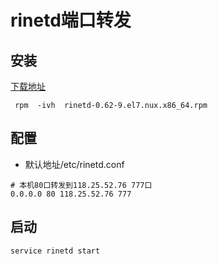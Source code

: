 # rinetd端口转发


## 安装
[下载地址](https://pkgs.org/)
```
 rpm  -ivh  rinetd-0.62-9.el7.nux.x86_64.rpm
```

## 配置
* 默认地址/etc/rinetd.conf
```
# 本机80口转发到118.25.52.76 777口
0.0.0.0 80 118.25.52.76 777
```

## 启动
```
service rinetd start
```
